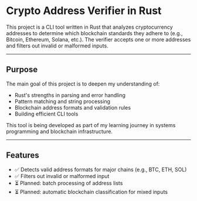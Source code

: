 #  Crypto Address Verifier in Rust

This project is a CLI tool written in Rust that analyzes cryptocurrency addresses to determine which blockchain standards they adhere to (e.g., Bitcoin, Ethereum, Solana, etc.). The verifier accepts one or more addresses and filters out invalid or malformed inputs.

---

##  Purpose

The main goal of this project is to deepen my understanding of:
- Rust's strengths in parsing and error handling
- Pattern matching and string processing
- Blockchain address formats and validation rules
- Building efficient CLI tools

This tool is being developed as part of my learning journey in systems programming and blockchain infrastructure.

---

##  Features

- ✅ Detects valid address formats for major chains (e.g., BTC, ETH, SOL)
- ✅ Filters out invalid or malformed input
- ⏳ Planned: batch processing of address lists
- ⏳ Planned: automatic blockchain classification for mixed inputs
